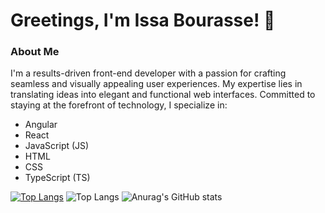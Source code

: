 # Greetings, I'm Issa Bourasse! 👋

### About Me
I'm a results-driven front-end developer with a passion for crafting seamless and visually appealing user experiences. My expertise lies in translating ideas into elegant and functional web interfaces. Committed to staying at the forefront of technology, I specialize in:

- Angular
- React
- JavaScript (JS)
- HTML
- CSS
- TypeScript (TS)


[![Top Langs](https://github-readme-stats.vercel.app/api/top-langs/?username=anuraghazra&layout=donut-vertical)](https://github.com/anuraghazra/github-readme-stats) 
![Top Langs](https://github-readme-stats.vercel.app/api/top-langs/?username=anuraghazra&hide=javascript,html)
![Anurag's GitHub stats](https://github-readme-stats.vercel.app/api?username=anuraghazra&show_icons=true)

